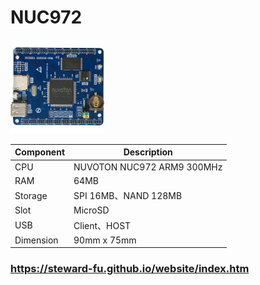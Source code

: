 # NUC972
![Alt text](imgs/main.jpg)
  
|Component|Description                  |
|---------|-----------------------------|
|CPU      |NUVOTON NUC972 ARM9 300MHz   |
|RAM      |64MB                         |
|Storage  |SPI 16MB、NAND 128MB         |
|Slot     |MicroSD                      |
|USB      |Client、HOST                 |
|Dimension|90mm x 75mm                  |
  
### https://steward-fu.github.io/website/index.htm

